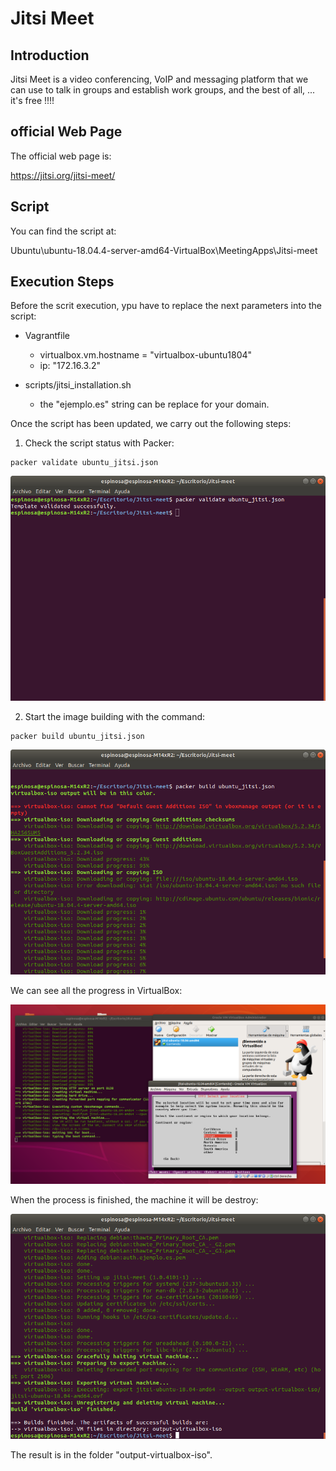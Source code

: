 # Jitsi Meet

## Introduction

Jitsi Meet is a video conferencing, VoIP and messaging platform that we can use to talk in groups and establish work groups, and the best of all, ... it's free !!!!

## official Web Page

The official web page is:

https://jitsi.org/jitsi-meet/

## Script

You can find the script at:

Ubuntu\ubuntu-18.04.4-server-amd64-VirtualBox\MeetingApps\Jitsi-meet

## Execution Steps

Before the scrit execution, ypu have to replace the next parameters into the script:

* Vagrantfile
    - virtualbox.vm.hostname = "virtualbox-ubuntu1804"
    - ip: "172.16.3.2"

* scripts/jitsi_installation.sh
    - the "ejemplo.es" string can be replace for your domain.


Once the script has been updated, we carry out the following steps:

1. Check the script status with Packer:

```
packer validate ubuntu_jitsi.json
```
![logo](https://raw.githubusercontent.com/lmfespinosa/DevOps-BuildAutomatedMachinesImages-Packer/master/Documentation/images/Projects/jitsi-meet/jitsi-meet_0.png)

2. Start the image building with the command:
```
packer build ubuntu_jitsi.json
```
![logo](https://raw.githubusercontent.com/lmfespinosa/DevOps-BuildAutomatedMachinesImages-Packer/master/Documentation/images/Projects/jitsi-meet/jitsi-meet_1.png)

We can see all the progress in VirtualBox:

![logo](https://raw.githubusercontent.com/lmfespinosa/DevOps-BuildAutomatedMachinesImages-Packer/master/Documentation/images/Projects/jitsi-meet/jitsi-meet_2.png)

When the process is finished, the machine it will be destroy:

![logo](https://raw.githubusercontent.com/lmfespinosa/DevOps-BuildAutomatedMachinesImages-Packer/master/Documentation/images/Projects/jitsi-meet/jitsi-meet_3.png) 

The result is in the folder "output-virtualbox-iso".
